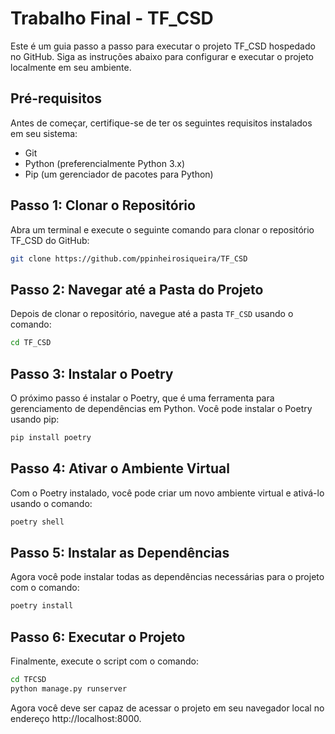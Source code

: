 # Trabalho Final - TF_CSD

Este é um guia passo a passo para executar o projeto TF_CSD hospedado no GitHub. Siga as instruções abaixo para configurar e executar o projeto localmente em seu ambiente.

## Pré-requisitos

Antes de começar, certifique-se de ter os seguintes requisitos instalados em seu sistema:

- Git
- Python (preferencialmente Python 3.x)
- Pip (um gerenciador de pacotes para Python)

##  Passo 1: Clonar o Repositório

Abra um terminal e execute o seguinte comando para clonar o repositório TF_CSD do GitHub:

```bash
git clone https://github.com/ppinheirosiqueira/TF_CSD
``` 
## Passo 2: Navegar até a Pasta do Projeto

Depois de clonar o repositório, navegue até a pasta `TF_CSD` usando o comando:

```bash
cd TF_CSD
```

## Passo 3: Instalar o Poetry

O próximo passo é instalar o Poetry, que é uma ferramenta para gerenciamento de dependências em Python. Você pode instalar o Poetry usando pip:

```bash
pip install poetry
```
## Passo 4: Ativar o Ambiente Virtual

Com o Poetry instalado, você pode criar um novo ambiente virtual e ativá-lo usando o comando:

```bash
poetry shell
```
## Passo 5: Instalar as Dependências

Agora você pode instalar todas as dependências necessárias para o projeto com o comando:

```bash
poetry install
```
## Passo 6: Executar o Projeto

Finalmente, execute o script com o comando:

```bash
cd TFCSD
python manage.py runserver
```
Agora você deve ser capaz de acessar o projeto em seu navegador local no endereço http://localhost:8000.



